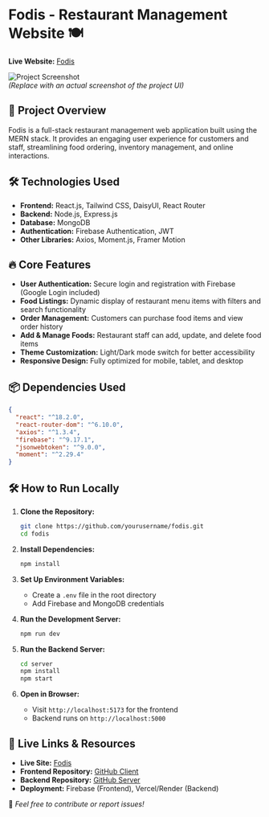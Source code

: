 # Fodis - Restaurant Management Website 🍽️

**Live Website:** [Fodis](https://fodis-client.web.app/)

![Project Screenshot]([./screenshot.png](https://i.ibb.co.com/xS28VzkX/image.png))  
*(Replace with an actual screenshot of the project UI)*

## 📌 Project Overview
Fodis is a full-stack restaurant management web application built using the MERN stack. It provides an engaging user experience for customers and staff, streamlining food ordering, inventory management, and online interactions.

## 🛠 Technologies Used
- **Frontend:** React.js, Tailwind CSS, DaisyUI, React Router
- **Backend:** Node.js, Express.js
- **Database:** MongoDB
- **Authentication:** Firebase Authentication, JWT
- **Other Libraries:** Axios, Moment.js, Framer Motion

## 🔥 Core Features
- **User Authentication:** Secure login and registration with Firebase (Google Login included)
- **Food Listings:** Dynamic display of restaurant menu items with filters and search functionality
- **Order Management:** Customers can purchase food items and view order history
- **Add & Manage Foods:** Restaurant staff can add, update, and delete food items
- **Theme Customization:** Light/Dark mode switch for better accessibility
- **Responsive Design:** Fully optimized for mobile, tablet, and desktop

## 📦 Dependencies Used
```json
{
  "react": "^18.2.0",
  "react-router-dom": "^6.10.0",
  "axios": "^1.3.4",
  "firebase": "^9.17.1",
  "jsonwebtoken": "^9.0.0",
  "moment": "^2.29.4"
}
```

## 🛠 How to Run Locally
1. **Clone the Repository:**
   ```sh
   git clone https://github.com/yourusername/fodis.git
   cd fodis
   ```

2. **Install Dependencies:**
   ```sh
   npm install
   ```

3. **Set Up Environment Variables:**
   - Create a `.env` file in the root directory
   - Add Firebase and MongoDB credentials

4. **Run the Development Server:**
   ```sh
   npm run dev
   ```

5. **Run the Backend Server:**
   ```sh
   cd server
   npm install
   npm start
   ```

6. **Open in Browser:**
   - Visit `http://localhost:5173` for the frontend
   - Backend runs on `http://localhost:5000`

## 🔗 Live Links & Resources
- **Live Site:** [Fodis](https://fodis-client.web.app/)
- **Frontend Repository:** [GitHub Client](https://github.com/yourusername/fodis-client)
- **Backend Repository:** [GitHub Server](https://github.com/yourusername/fodis-server)
- **Deployment:** Firebase (Frontend), Vercel/Render (Backend)

🚀 *Feel free to contribute or report issues!*
